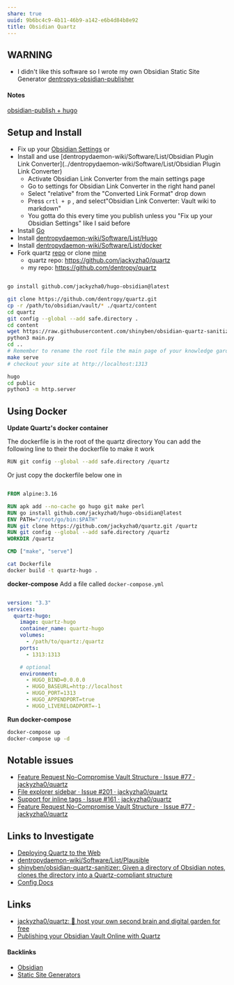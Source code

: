 ```yaml
---
share: true
uuid: 9b6bc4c9-4b11-46b9-a142-e6b4d84b8e92
title: Obsidian Quartz
---
```

## WARNING

* I didn't like this software so I wrote my own Obsidian Static Site Generator [dentropys-obsidian-publisher](../f43d858e-c32e-4d15-bfc4-456bb7f56ceb)


#### Notes

[obsidian-publish + hugo](../55f88f15-e0a1-48eb-a9b4-3bf370ede0f1)

## Setup and Install

* Fix up your [Obsidian Settings](https://quartz.jzhao.xyz/notes/obsidian/) or
* Install and use [dentropydaemon-wiki/Software/List/Obsidian Plugin Link Converter](../dentropydaemon-wiki/Software/List/Obsidian Plugin Link Converter)
	* Activate Obsidian Link Converter from the main settings page
	* Go to settings for Obsidian Link Converter in the right hand panel
	* Select "relative" from the "Converted Link Format" drop down
	* Press `crtl + p` , and select"Obsidian Link Converter: Vault wiki to markdown"
	* You gotta do this every time you publish unless you "Fix up your Obsidian Settings" like I said before
* Install [Go](../7900e06b-6a66-4a30-bdf7-7661c020e516)
* Install [dentropydaemon-wiki/Software/List/Hugo](../dentropydaemon-wiki/Software/List/Hugo)
* Install [dentropydaemon-wiki/Software/List/docker](../dentropydaemon-wiki/Software/List/docker)
* Fork quartz [repo](https://github.com/jackyzha0/quartz) or clone [mine](https://github.com/dentropy/quartz)
	* quartz repo: https://github.com/jackyzha0/quartz
	* my repo: https://github.com/dentropy/quartz

``` bash

go install github.com/jackyzha0/hugo-obsidian@latest

git clone https://github.com/dentropy/quartz.git
cp -r /path/to/obsidian/vault/* ./quartz/content
cd quartz
git config --global --add safe.directory .      
cd content
wget https://raw.githubusercontent.com/shinyben/obsidian-quartz-sanitizer/main/main.py
python3 main.py
cd ..
# Remember to rename the root file the main page of your knowledge garden as _index.md
make serve
# checkout your site at http://localhost:1313

hugo
cd public
python3 -m http.server
```

## Using Docker

**Update Quartz's docker container**

The dockerfile is in the root of the quartz directory
You can add the following line to their the dockerfile to make it work

``` bash
RUN git config --global --add safe.directory /quartz
```

Or just copy the dockerfile below one in
``` dockerfile

FROM alpine:3.16

RUN apk add --no-cache go hugo git make perl
RUN go install github.com/jackyzha0/hugo-obsidian@latest
ENV PATH="/root/go/bin:$PATH"
RUN git clone https://github.com/jackyzha0/quartz.git /quartz
RUN git config --global --add safe.directory /quartz
WORKDIR /quartz

CMD ["make", "serve"]

```


``` bash
cat Dockerfile
docker build -t quartz-hugo .

```

**docker-compose**
Add a file called `docker-compose.yml`


``` yaml

version: "3.3"
services:
  quartz-hugo:
    image: quartz-hugo
    container_name: quartz-hugo
    volumes:
      - /path/to/quartz:/quartz
    ports:
      - 1313:1313

    # optional
    environment:
      - HUGO_BIND=0.0.0.0
      - HUGO_BASEURL=http://localhost
      - HUGO_PORT=1313
      - HUGO_APPENDPORT=true
      - HUGO_LIVERELOADPORT=-1


```

**Run docker-compose**

``` bash
docker-compose up 
docker-compose up -d
```

## Notable issues

* [Feature Request No-Compromise Vault Structure · Issue #77 · jackyzha0/quartz](https://github.com/jackyzha0/quartz/issues/77)
* [File explorer sidebar · Issue #201 · jackyzha0/quartz](https://github.com/jackyzha0/quartz/issues/201)
* [Support for inline tags · Issue #161 · jackyzha0/quartz](https://github.com/jackyzha0/quartz/issues/161)
* [Feature Request No-Compromise Vault Structure · Issue #77 · jackyzha0/quartz](https://github.com/jackyzha0/quartz/issues/77)

## Links to Investigate

* [Deploying Quartz to the Web](https://quartz.jzhao.xyz/notes/hosting/)
* [dentropydaemon-wiki/Software/List/Plausible](../dentropydaemon-wiki/Software/List/Plausible)
* [shinyben/obsidian-quartz-sanitizer: Given a directory of Obsidian notes, clones the directory into a Quartz-compliant structure](https://github.com/shinyben/obsidian-quartz-sanitizer)
* [Config Docs](https://quartz.jzhao.xyz/notes/config)

## Links
* [jackyzha0/quartz: 🌱 host your own second brain and digital garden for free](https://github.com/jackyzha0/quartz)
* [Publishing your Obsidian Vault Online with Quartz](https://brandonkboswell.com/blog/Publishing-your-Obsidian-Vault-Online-with-Quartz/)

#### Backlinks

* [Obsidian](/f76a085e-f2c8-43bd-a852-47760f01e401)
* [Static Site Generators](/d6998d71-a15a-49cf-adf3-302e02a783e3)